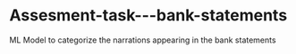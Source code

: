 # Assesment-task---bank-statements
ML Model to categorize the narrations appearing in the bank statements
